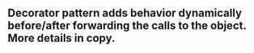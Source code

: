 ## Decorator pattern adds behavior dynamically before/after forwarding the calls to the object. More details in copy.
